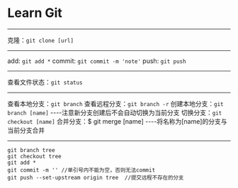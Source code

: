 # Learn Git

------------------------
克隆：`git clone [url]`

----------------
add: `git add *`
commit: `git commit -m 'note'`
push: `git push`

----------------
查看文件状态：`git status`

-------
查看本地分支：`git branch`
查看远程分支：`git branch -r`
创建本地分支：`git branch [name]` ----注意新分支创建后不会自动切换为当前分支
切换分支：`git checkout [name]`
合并分支：$ git merge [name] ----将名称为[name]的分支与当前分支合并

------------
```
git branch tree
git checkout tree
git add *
git commit -m '' //单引号内不能为空，否则无法commit
git push --set-upstream origin tree  //提交远程不存在的分支
```